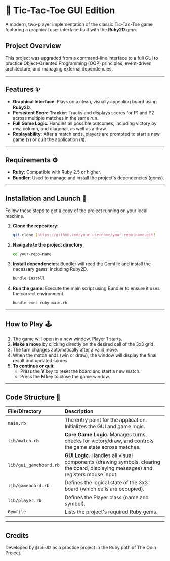 # 🎲 Tic-Tac-Toe GUI Edition

A modern, two-player implementation of the classic Tic-Tac-Toe game featuring a graphical user interface built with the **Ruby2D** gem.

## Project Overview

This project was upgraded from a command-line interface to a full GUI to practice Object-Oriented Programming (OOP) principles, event-driven architecture, and managing external dependencies.

---

## Features ✨

* **Graphical Interface**: Plays on a clean, visually appealing board using **Ruby2D**.
* **Persistent Score Tracker**: Tracks and displays scores for P1 and P2 across multiple matches in the same run.
* **Full Game Logic**: Handles all possible outcomes, including victory by row, column, and diagonal, as well as a draw.
* **Replayability**: After a match ends, players are prompted to start a new game (`Y`) or quit the application (`N`).

---

## Requirements ⚙️

* **Ruby**: Compatible with Ruby 2.5 or higher.
* **Bundler**: Used to manage and install the project's dependencies (gems).

---

## Installation and Launch 🚀

Follow these steps to get a copy of the project running on your local machine.

1.  **Clone the repository**:
    ```sh
    git clone [https://github.com/your-username/your-repo-name.git]
    ```

2.  **Navigate to the project directory**:
    ```sh
    cd your-repo-name
    ```

3.  **Install dependencies**: Bundler will read the Gemfile and install the necessary gems, including Ruby2D.
    ```sh
    bundle install
    ```

4.  **Run the game**: Execute the main script using Bundler to ensure it uses the correct environment.
    ```sh
    bundle exec ruby main.rb
    ```

---

## How to Play 🕹️

1.  The game will open in a new window. Player 1 starts.
2.  **Make a move** by clicking directly on the desired cell of the 3x3 grid.
3.  The turn changes automatically after a valid move.
4.  When the match ends (win or draw), the window will display the final result and updated scores.
5.  **To continue or quit**:
    * Press the **Y** key to reset the board and start a new match.
    * Press the **N** key to close the game window.

---

## Code Structure 📂

| File/Directory | Description |
| :--- | :--- |
| `main.rb` | The entry point for the application. Initializes the GUI and game logic. |
| `lib/match.rb` | **Core Game Logic.** Manages turns, checks for victory/draw, and controls the game state across matches. |
| `lib/gui_gameboard.rb` | **GUI Logic.** Handles all visual components (drawing symbols, clearing the board, displaying messages) and registers mouse input. |
| `lib/gameboard.rb` | Defines the logical state of the 3x3 board (which cells are occupied). |
| `lib/player.rb` | Defines the Player class (name and symbol). |
| `Gemfile` | Lists the project's required Ruby gems. |

---

## Credits

Developed by `@fabs82` as a practice project in the Ruby path of The Odin Project.